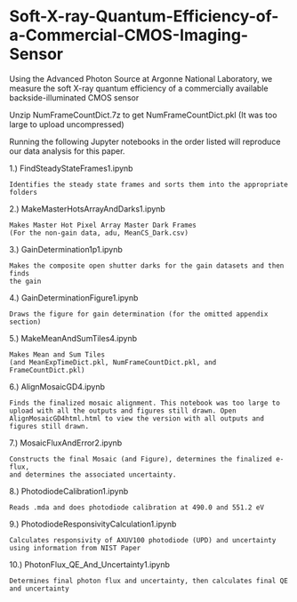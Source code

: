# Soft-X-ray-Quantum-Efficiency-of-a-Commercial-CMOS-Imaging-Sensor
Using the Advanced Photon Source at Argonne National Laboratory, we measure the soft X-ray quantum efficiency of a commercially available backside-illuminated CMOS sensor


Unzip NumFrameCountDict.7z to get NumFrameCountDict.pkl (It was too large to upload uncompressed)

Running the following Jupyter notebooks in the order listed will reproduce our data analysis for this paper.

1.)  FindSteadyStateFrames1.ipynb

	Identifies the steady state frames and sorts them into the appropriate folders

2.)  MakeMasterHotsArrayAndDarks1.ipynb

	Makes Master Hot Pixel Array Master Dark Frames 
	(For the non-gain data, adu, MeanCS_Dark.csv)

3.)  GainDetermination1p1.ipynb

	Makes the composite open shutter darks for the gain datasets and then finds 
	the gain

4.)  GainDeterminationFigure1.ipynb

	Draws the figure for gain determination (for the omitted appendix section)

5.)  MakeMeanAndSumTiles4.ipynb

	Makes Mean and Sum Tiles 
	(and MeanExpTimeDict.pkl, NumFrameCountDict.pkl, and FrameCountDict.pkl)

6.)  AlignMosaicGD4.ipynb

	Finds the finalized mosaic alignment. This notebook was too large to upload with all the outputs and figures still drawn. Open AlignMosaicGD4html.html to view the version with all outputs and figures still drawn. 

7.)  MosaicFluxAndError2.ipynb

	Constructs the final Mosaic (and Figure), determines the finalized e- flux,
	and determines the associated uncertainty.

8.)  PhotodiodeCalibration1.ipynb

	Reads .mda and does photodiode calibration at 490.0 and 551.2 eV

9.)  PhotodiodeResponsivityCalculation1.ipynb

	Calculates responsivity of AXUV100 photodiode (UPD) and uncertainty 
	using information from NIST Paper

10.) PhotonFlux_QE_And_Uncertainty1.ipynb

	Determines final photon flux and uncertainty, then calculates final QE 
	and uncertainty
